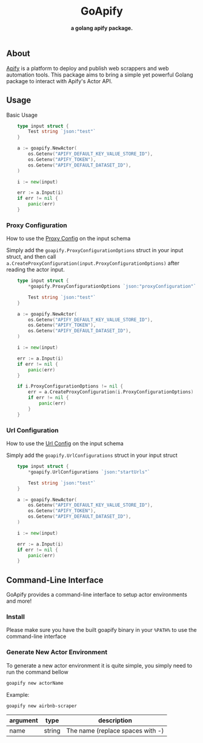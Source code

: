 <h1  align="center">GoApify</h1>
<div align="center">
  <strong> a golang apify package.</strong>
</div>
<br />

## About

[Apify](https://apify.com) is a platform to deploy and publish web scrappers and web automation tools. This package aims to bring a simple yet powerful Golang package to interact with Apify's Actor API.

## Usage

Basic Usage

```go
    type input struct {
        Test string `json:"test"`
    }

    a := goapify.NewActor(
		os.Getenv("APIFY_DEFAULT_KEY_VALUE_STORE_ID"),
		os.Getenv("APIFY_TOKEN"),
		os.Getenv("APIFY_DEFAULT_DATASET_ID"),
	)

	i := new(input)

	err := a.Input(i)
	if err != nil {
		panic(err)
	}
```

### Proxy Configuration

How to use the [Proxy Config](https://docs.apify.com/platform/actors/development/actor-definition/input-schema/specification/v1#object) on the input schema

Simply add the `goapify.ProxyConfigurationOptions` struct in your input struct, and then call `a.CreateProxyConfiguration(input.ProxyConfigurationOptions)` after reading the actor input.

```go
    type input struct {
		*goapify.ProxyConfigurationOptions `json:"proxyConfiguration"`

        Test string `json:"test"`
    }

    a := goapify.NewActor(
		os.Getenv("APIFY_DEFAULT_KEY_VALUE_STORE_ID"),
		os.Getenv("APIFY_TOKEN"),
		os.Getenv("APIFY_DEFAULT_DATASET_ID"),
	)

	i := new(input)

	err := a.Input(i)
	if err != nil {
		panic(err)
	}

	if i.ProxyConfigurationOptions != nil {
		err = a.CreateProxyConfiguration(i.ProxyConfigurationOptions)
		if err != nil {
			panic(err)
		}
	}
```

### Url Configuration

How to use the [Url Config](https://docs.apify.com/platform/actors/development/actor-definition/input-schema/specification/v1#array) on the input schema

Simply add the `goapify.UrlConfigurations` struct in your input struct

```go
    type input struct {
		*goapify.UrlConfigurations `json:"startUrls"`

        Test string `json:"test"`
    }

    a := goapify.NewActor(
		os.Getenv("APIFY_DEFAULT_KEY_VALUE_STORE_ID"),
		os.Getenv("APIFY_TOKEN"),
		os.Getenv("APIFY_DEFAULT_DATASET_ID"),
	)

	i := new(input)

	err := a.Input(i)
	if err != nil {
		panic(err)
	}
```

## Command-Line Interface

GoApify provides a command-line interface to setup actor environments and more!

### Install

Please make sure you have the built goapify binary in your `%PATH%` to use the command-line interface

### Generate New Actor Environment

To generate a new actor environment it is quite simple, you simply need to run the command bellow

```bash
goapify new actorName
```

Example:

```bash
goapify new airbnb-scraper
```

| argument | type   | description                      |
| -------- | ------ | -------------------------------- |
| name     | string | The name (replace spaces with -) |
